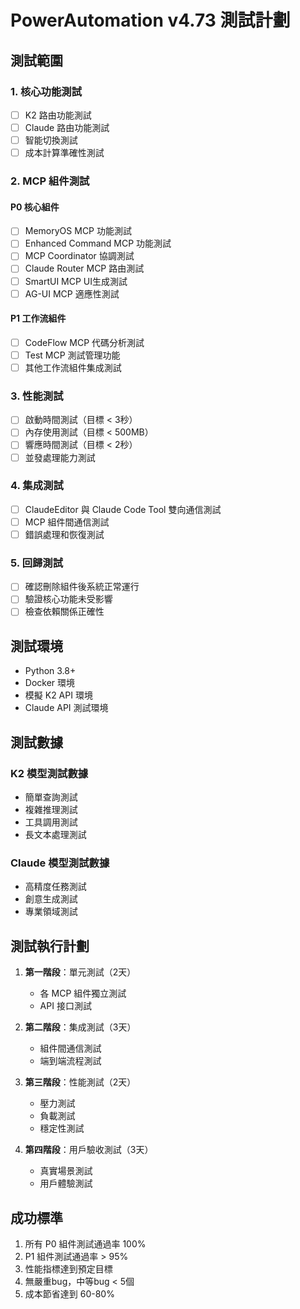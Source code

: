 # PowerAutomation v4.73 測試計劃

## 測試範圍

### 1. 核心功能測試
- [ ] K2 路由功能測試
- [ ] Claude 路由功能測試
- [ ] 智能切換測試
- [ ] 成本計算準確性測試

### 2. MCP 組件測試
#### P0 核心組件
- [ ] MemoryOS MCP 功能測試
- [ ] Enhanced Command MCP 功能測試
- [ ] MCP Coordinator 協調測試
- [ ] Claude Router MCP 路由測試
- [ ] SmartUI MCP UI生成測試
- [ ] AG-UI MCP 適應性測試

#### P1 工作流組件
- [ ] CodeFlow MCP 代碼分析測試
- [ ] Test MCP 測試管理功能
- [ ] 其他工作流組件集成測試

### 3. 性能測試
- [ ] 啟動時間測試（目標 < 3秒）
- [ ] 內存使用測試（目標 < 500MB）
- [ ] 響應時間測試（目標 < 2秒）
- [ ] 並發處理能力測試

### 4. 集成測試
- [ ] ClaudeEditor 與 Claude Code Tool 雙向通信測試
- [ ] MCP 組件間通信測試
- [ ] 錯誤處理和恢復測試

### 5. 回歸測試
- [ ] 確認刪除組件後系統正常運行
- [ ] 驗證核心功能未受影響
- [ ] 檢查依賴關係正確性

## 測試環境

- Python 3.8+
- Docker 環境
- 模擬 K2 API 環境
- Claude API 測試環境

## 測試數據

### K2 模型測試數據
- 簡單查詢測試
- 複雜推理測試
- 工具調用測試
- 長文本處理測試

### Claude 模型測試數據
- 高精度任務測試
- 創意生成測試
- 專業領域測試

## 測試執行計劃

1. **第一階段**：單元測試（2天）
   - 各 MCP 組件獨立測試
   - API 接口測試

2. **第二階段**：集成測試（3天）
   - 組件間通信測試
   - 端到端流程測試

3. **第三階段**：性能測試（2天）
   - 壓力測試
   - 負載測試
   - 穩定性測試

4. **第四階段**：用戶驗收測試（3天）
   - 真實場景測試
   - 用戶體驗測試

## 成功標準

1. 所有 P0 組件測試通過率 100%
2. P1 組件測試通過率 > 95%
3. 性能指標達到預定目標
4. 無嚴重bug，中等bug < 5個
5. 成本節省達到 60-80%